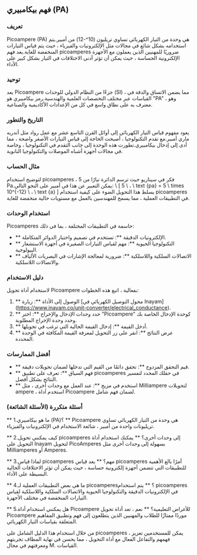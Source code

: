 ## فهم بيكامبيري (PA)

### تعريف
Picoampere (PA) هي وحدة من التيار الكهربائي تساوي تريليون (10^-12) من أمبير.يتم استخدامه بشكل شائع في مجالات مثل الإلكترونيات والفيزياء ، حيث يتم قياس التيارات المنخفضة للغاية.يعد فهم picoamperes ضروريًا للمهنيين الذين يعملون مع الأجهزة الإلكترونية الحساسة ، حيث يمكن أن تؤثر أدنى الاختلافات في التيار بشكل كبير على الأداء.

### توحيد
يعد Picoampere جزءًا من النظام الدولي للوحدات (SI) ، مما يضمن الاتساق والدقة في القياسات عبر مختلف التخصصات العلمية والهندسية.رمز بيكامبيري هو "PA" ، وهو معترف به على نطاق واسع في كل من الإعدادات الأكاديمية والصناعية.

### التاريخ والتطور
يعود مفهوم قياس التيار الكهربائي إلى أوائل القرن التاسع عشر مع عمل رواد مثل أندريه ماري أمبير.مع تقدم التكنولوجيا ، أصبحت الحاجة إلى قياس التيارات الأصغر واضحة ، مما أدى إلى إدخال بيكامبيري.تطورت هذه الوحدة إلى جانب التقدم في التكنولوجيا ، وخاصة في مجالات أجهزة أشباه الموصلات والتكنولوجيا النانوية.

### مثال الحساب
لتوضيح استخدام picoamperes ، فكر في سيناريو حيث ترسم الدائرة تيارًا من 5 Pa.يمكن التعبير عن هذا في أمبير على النحو التالي:
\ [
5 \ ، \ text {pa} = 5 \ times 10^{-12} \ ، \ text {a}
\]
يسلط هذا التحويل الضوء على كيفية استخدام picoamperes في التطبيقات العملية ، مما يسمح للمهندسين بالعمل مع مستويات حالية منخفضة للغاية.

### استخدام الوحدات
Picoamperes حاسمة في التطبيقات المختلفة ، بما في ذلك:
- ** الإلكترونيات الدقيقة **: تستخدم في تصميم واختبار الدوائر المتكاملة.
- ** التكنولوجيا الحيوية **: مهم لقياس التيارات الصغيرة في أجهزة الاستشعار البيولوجية.
- ** الاتصالات السلكية واللاسلكية **: ضرورية لمعالجة الإشارات في البصريات الألياف والاتصالات اللاسلكية.

### دليل الاستخدام
لاستخدام أداة تحويل Picoampere بفعالية ، اتبع هذه الخطوات:
1. ** الوصول إلى الأداة **: زيارة [محول التوصيل الكهربائي في Inayam] (https://www.inayam.co/unit-converter/electrical_conductance).
2. ** حدد وحدات الإدخال والإخراج **: اختر "Picoampere" كوحدة الإدخال الخاصة بك وحدد وحدة الإخراج المطلوبة.
3. ** أدخل القيمة **: إدخال القيمة الحالية التي ترغب في تحويلها.
4. ** عرض النتائج **: انقر على زر التحويل لمعرفة القيمة المكافئة في الوحدة المحددة.

### أفضل الممارسات
- ** قيم التحقق المزدوج **: تحقق دائمًا من القيم التي تدخلها لضمان تحويلات دقيقة.
- ** فهم السياق **: تعرف على تطبيق picoamperes في حقلك المحدد لتفسير النتائج بشكل أفضل.
- ** استخدم في مزيج **: عند العمل مع وحدات أخرى ، مثل Milliampere لتحويلات ampere ، استخدم أداة Picoampere لضمان فهم شامل.

### أسئلة متكررة (الأسئلة الشائعة)

** 1.ما هو بيكامبيري (PA)؟ **
Picoampere هي وحدة من التيار الكهربائي تساوي تريليونات واحدة من أمبير ، شائعة الاستخدام في الإلكترونيات والفيزياء.

** 2.كيف يمكنني تحويل picoamperes إلى وحدات أخرى؟ **
يمكنك استخدام أداة التحويل على Inayam لتحويل PicoAmperes بسهولة إلى وحدات أخرى مثل Milliamperes أو Amperes.

** 3.لماذا قياس picoamperes مهم؟ **
يعد قياس picoamperes أمرًا بالغ الأهمية للتطبيقات التي تتضمن أجهزة إلكترونية حساسة ، حيث يمكن أن تؤثر الاختلافات الحالية البسيطة على الأداء.

** 4.ما هي بعض التطبيقات العملية لـ picoamperes؟ **
يتم استخدام picoamperes في الإلكترونيات الدقيقة والتكنولوجيا الحيوية والاتصالات السلكية واللاسلكية لقياس التيارات المنخفضة في مختلف الأجهزة.

** 5.هل يمكنني استخدام أداة Picoampere للأغراض التعليمية؟ **
نعم ، تعد أداة تحويل Picoampere موردًا ممتازًا للطلاب والمهنيين الذين يتطلعون إلى فهم وتطبيق المفاهيم المتعلقة بقياسات التيار الكهربائي.

من خلال استخدام هذا الدليل الشامل على picoamperes ، يمكن للمستخدمين تعزيز فهمهم والتفاعل الفعال مع أداة التحويل ، مما يحسن في نهاية المطاف تجربتهم ومعرفتهم في مجال M. القياسات.
